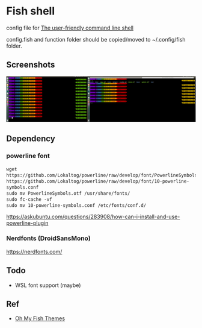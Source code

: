 # Fish shell
config file for [The user-friendly command line shell](http://fishshell.com/)

config.fish and function folder should be copied/moved to ~/.config/fish folder.

## Screenshots
![](./fish.png)

## Dependency
### powerline font
	wget https://github.com/Lokaltog/powerline/raw/develop/font/PowerlineSymbols.otf https://github.com/Lokaltog/powerline/raw/develop/font/10-powerline-symbols.conf
	sudo mv PowerlineSymbols.otf /usr/share/fonts/
	sudo fc-cache -vf
	sudo mv 10-powerline-symbols.conf /etc/fonts/conf.d/
https://askubuntu.com/questions/283908/how-can-i-install-and-use-powerline-plugin

### Nerdfonts (DroidSansMono)
https://nerdfonts.com/

## Todo
- WSL font support (maybe)

## Ref
- [Oh My Fish Themes](https://github.com/oh-my-fish/oh-my-fish/blob/master/docs/Themes.md)
